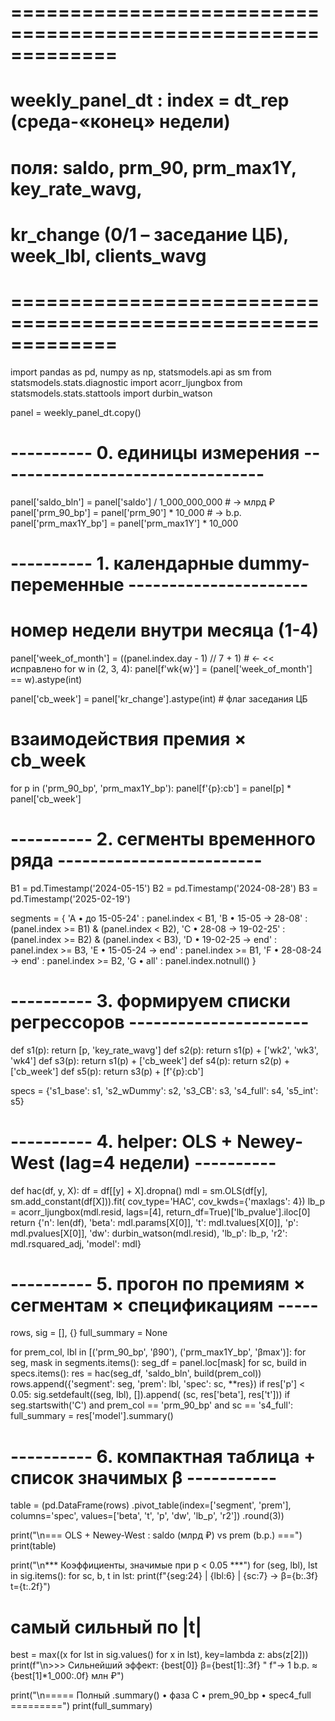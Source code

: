 # =============================================================
# weekly_panel_dt : index = dt_rep  (среда-«конец» недели)
# поля: saldo, prm_90, prm_max1Y, key_rate_wavg,
#       kr_change (0/1 – заседание ЦБ), week_lbl, clients_wavg
# =============================================================
import pandas as pd, numpy as np, statsmodels.api as sm
from statsmodels.stats.diagnostic import acorr_ljungbox
from statsmodels.stats.stattools   import durbin_watson

panel = weekly_panel_dt.copy()

# ---------- 0. единицы измерения ---------------------------------
panel['saldo_bln'] = panel['saldo'] / 1_000_000_000          # → млрд ₽
panel['prm_90_bp']     = panel['prm_90']     * 10_000        # → b.p.
panel['prm_max1Y_bp']  = panel['prm_max1Y']  * 10_000

# ---------- 1. календарные dummy-переменные ----------------------
# номер недели внутри месяца (1-4)
panel['week_of_month'] = ((panel.index.day - 1) // 7 + 1)    # ← << исправлено
for w in (2, 3, 4):
    panel[f'wk{w}'] = (panel['week_of_month'] == w).astype(int)

panel['cb_week'] = panel['kr_change'].astype(int)            # флаг заседания ЦБ

# взаимодействия премия × cb_week
for p in ('prm_90_bp', 'prm_max1Y_bp'):
    panel[f'{p}:cb'] = panel[p] * panel['cb_week']

# ---------- 2. сегменты временного ряда -------------------------
B1 = pd.Timestamp('2024-05-15')
B2 = pd.Timestamp('2024-08-28')
B3 = pd.Timestamp('2025-02-19')

segments = {
    'A • до 15-05-24'        : panel.index < B1,
    'B • 15-05 → 28-08'      : (panel.index >= B1) & (panel.index < B2),
    'C • 28-08 → 19-02-25'   : (panel.index >= B2) & (panel.index < B3),
    'D • 19-02-25 → end'     :  panel.index >= B3,
    'E • 15-05-24 → end'     :  panel.index >= B1,
    'F • 28-08-24 → end'     :  panel.index >= B2,
    'G • all'                :  panel.index.notnull()
}

# ---------- 3. формируем списки регрессоров ----------------------
def s1(p): return [p, 'key_rate_wavg']
def s2(p): return s1(p) + ['wk2', 'wk3', 'wk4']
def s3(p): return s1(p) + ['cb_week']
def s4(p): return s2(p) + ['cb_week']
def s5(p): return s3(p) + [f'{p}:cb']

specs = {'s1_base': s1, 's2_wDummy': s2, 's3_CB': s3,
         's4_full': s4, 's5_int': s5}

# ---------- 4. helper: OLS + Newey-West (lag=4 недели) ----------
def hac(df, y, X):
    df = df[[y] + X].dropna()
    mdl = sm.OLS(df[y], sm.add_constant(df[X])).fit(
            cov_type='HAC', cov_kwds={'maxlags': 4})
    lb_p = acorr_ljungbox(mdl.resid, lags=[4],
                          return_df=True)['lb_pvalue'].iloc[0]
    return {'n': len(df),
            'beta': mdl.params[X[0]],
            't': mdl.tvalues[X[0]],
            'p': mdl.pvalues[X[0]],
            'dw': durbin_watson(mdl.resid),
            'lb_p': lb_p,
            'r2': mdl.rsquared_adj,
            'model': mdl}

# ---------- 5. прогон по премиям × сегментам × спецификациям -----
rows, sig = [], {}
full_summary = None

for prem_col, lbl in [('prm_90_bp', 'β90'),
                      ('prm_max1Y_bp', 'βmax')]:
    for seg, mask in segments.items():
        seg_df = panel.loc[mask]
        for sc, build in specs.items():
            res = hac(seg_df, 'saldo_bln', build(prem_col))
            rows.append({'segment': seg, 'prem': lbl,
                         'spec': sc, **res})
            if res['p'] < 0.05:
                sig.setdefault((seg, lbl), []).append(
                    (sc, res['beta'], res['t']))
        if seg.startswith('C') and prem_col == 'prm_90_bp' and sc == 's4_full':
            full_summary = res['model'].summary()

# ---------- 6. компактная таблица + список значимых β -----------
table = (pd.DataFrame(rows)
         .pivot_table(index=['segment', 'prem'],
                      columns='spec',
                      values=['beta', 't', 'p', 'dw', 'lb_p', 'r2'])
         .round(3))

print("\n=== OLS + Newey-West :  saldo (млрд ₽)  vs  prem (b.p.) ===")
print(table)

print("\n*** Коэффициенты, значимые при p < 0.05 ***")
for (seg, lbl), lst in sig.items():
    for sc, b, t in lst:
        print(f"{seg:24} | {lbl:6} | {sc:7} → β={b:.3f}  t={t:.2f}")

# самый сильный по |t|
best = max((x for lst in sig.values() for x in lst), key=lambda z: abs(z[2]))
print(f"\n>>> Сильнейший эффект: {best[0]}  β={best[1]:.3f}  "
      f"→ 1 b.p. ≈ {best[1]*1_000:.0f} млн ₽")

print("\n===== Полный .summary()  • фаза C • prem_90_bp • spec4_full =========")
print(full_summary)
